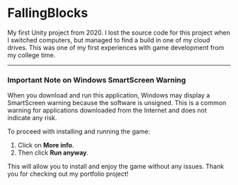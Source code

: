 # FallingBlocks
 My first Unity project from 2020. I lost the source code for this project when I switched computers, but managed to find a build in one of my cloud drives. This was one of my first experiences with game development from my college time. 

 ---

 ### Important Note on Windows SmartScreen Warning

When you download and run this application, Windows may display a SmartScreen warning because the software is unsigned. This is a common warning for applications downloaded from the Internet and does not indicate any risk.

To proceed with installing and running the game:

1. Click on **More info**.
2. Then click **Run anyway**.

This will allow you to install and enjoy the game without any issues. Thank you for checking out my portfolio project!

